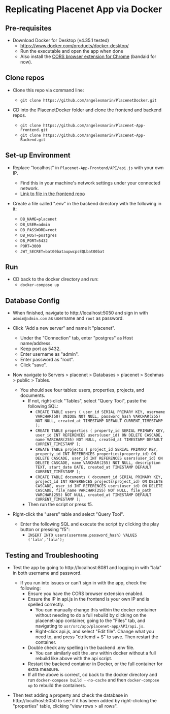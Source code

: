 # Replicating Placenet App via Docker

## Pre-requisites

- Download Docker for Desktop (v4.35.1 tested)
    - https://www.docker.com/products/docker-desktop/ 
    - Run the executable and open the app when done
    - Also install the [CORS browser extension for Chrome](https://chromewebstore.google.com/detail/cross-domain-cors/mjhpgnbimicffchbodmgfnemoghjakai) (bandaid for now).
 
## Clone repos

- Clone this repo via command line:
    - `git clone https://github.com/angelesmarin/PlacenetDocker.git`

- CD into the PlacenetDocker folder and clone the frontend and backend repos.
    - `git clone https://github.com/angelesmarin/Placenet-App-Frontend.git`
    - `git clone https://github.com/angelesmarin/Placenet-App-Backend.git`

## Set-up Environment

- Replace "localhost" in `Placenet-App-Frontend/API/api.js` with your own IP.
    - Find this in your machine's network settings under your connected network.
    - [Link to file in the frontend repo](https://github.com/angelesmarin/Placenet-App-Frontend/blob/development/API/api.js)

- Create a file called ".env" in the backend directory with the following in it:
    - `DB_NAME=placenet`
    - `DB_USER=admin`
    - `DB_PASSWORD=root`
    - `DB_HOST=postgres`
    - `DB_PORT=5432`
    - `PORT=3000`
    - `JWT_SECRET=bat00bataupwcpsEQLbat00bat`

## Run 

- CD back to the docker directory and run:
    - `docker-compose up`

## Database Config

- When finished, navigate to http://localhost:5050 and sign in with `admin@admin.com` as username and `root` as password.

- Click "Add a new server" and name it "placenet".
    - Under the "Connection" tab, enter "postgres" as Host name/address.
    - Keep port as 5432.
    - Enter username as "admin".
    - Enter password as "root".
    - Click "save".

- Now navigate to Servers > placenet > Databases > placenet > Scehmas > public > Tables.
    - You should see four tables: users, properties, projects, and documents.
        - If not, right-click "Tables", select "Query Tool", paste the following SQL:
            - `CREATE TABLE users ( user_id SERIAL PRIMARY KEY, username VARCHAR(50) UNIQUE NOT NULL, password_hash VARCHAR(255) NOT NULL, created_at TIMESTAMP DEFAULT CURRENT_TIMESTAMP );`
            - `CREATE TABLE properties ( property_id SERIAL PRIMARY KEY, user_id INT REFERENCES users(user_id) ON DELETE CASCADE, name VARCHAR(255) NOT NULL, created_at TIMESTAMP DEFAULT CURRENT_TIMESTAMP );`
            - `CREATE TABLE projects ( project_id SERIAL PRIMARY KEY, property_id INT REFERENCES properties(property_id) ON DELETE CASCADE, user_id INT REFERENCES users(user_id) ON DELETE CASCADE, name VARCHAR(255) NOT NULL, description TEXT, start_date DATE, created_at TIMESTAMP DEFAULT CURRENT_TIMESTAMP );`
            - `CREATE TABLE documents ( document_id SERIAL PRIMARY KEY, project_id INT REFERENCES projects(project_id) ON DELETE CASCADE, user_id INT REFERENCES users(user_id) ON DELETE CASCADE, file_name VARCHAR(255) NOT NULL, file_path VARCHAR(255) NOT NULL, created_at TIMESTAMP DEFAULT CURRENT_TIMESTAMP );`
        - Then run the script or press f5.

- Right-click the "users" table and select "Query Tool".
    - Enter the following SQL and execute the script by clicking the play button or pressing "f5":
        - `INSERT INTO users(username,password_hash) VALUES ('lala','lala');`

## Testing and Troubleshooting

- Test the app by going to http://localhost:8081 and logging in with "lala" in both username and password.
    - If you run into issues or can't sign in with the app, check the following:
        - Ensure you have the CORS browser extension enabled.
        - Ensure the IP in api.js in the frontend is your own IP and is spelled correctly.
             - You can manually change this within the docker container without needing to do a full rebuild by clicking on the placenet-app container, going to the "Files" tab, and navigating to `usr/src/app/placenet-app/API/api.js`.
             - Right-click api.js, and select "Edit file". Change what you need to, and press "ctrl/cmd + S" to save. Then restart the container.
        - Double check any spelling in the backend .env file.
            - You can similarly edit the .env within docker without a full rebuild like above with the api script.
        - Restart the backend container in Docker, or the full container for extra measure.
        - If all the above is correct, cd back to the docker directory and run `docker-compose build --no-cache` and then `docker-compose up` to rebuild the containers.

- Then test adding a property and check the database in http://localhost:5050 to see if it has been added by right-clicking the "properties" table, clicking "view rows > all rows".
